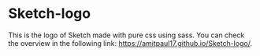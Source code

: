# Sketch-logo
This is the logo of Sketch made with pure css using sass. You can check the overview in the following link:
https://amitpaul17.github.io/Sketch-logo/. 
